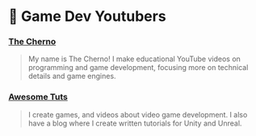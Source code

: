 # 💠 Game Dev Youtubers

### [The Cherno](https://www.youtube.com/c/TheChernoProject/videos)

> My name is The Cherno! I make educational YouTube videos on programming and game development, focusing more on technical details and game engines.

### [Awesome Tuts](https://www.youtube.com/c/awesometuts/videos)

> I create games, and videos about video game development. I also have a blog where I create written tutorials for Unity and Unreal.
